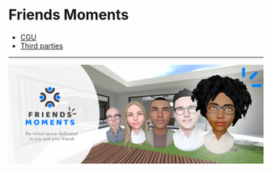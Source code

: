 # Friends Moments

* [CGU](doc/CGU.md)
* [Third parties](doc/ThirdParties.md)

----

![Friends moments](friendsmoments.png)
